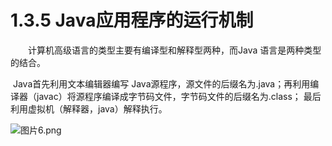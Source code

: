 # 1.3.5 Java应用程序的运行机制

　　计算机高级语言的类型主要有编译型和解释型两种，而Java 语言是两种类型的结合。

​		Java首先利用文本编辑器编写 Java源程序，源文件的后缀名为.java；再利用编译器（javac）将源程序编译成字节码文件，字节码文件的后缀名为.class； 最后利用虚拟机（解释器，java）解释执行。

![图片6.png](https://www.sxt.cn/360shop/Public/admin/UEditor/20170515/1494836063440655.png "1494836063440655.png")
